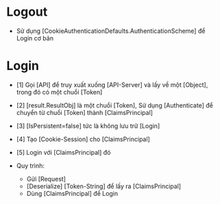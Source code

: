 # Logout
- Sử  dụng [CookieAuthenticationDefaults.AuthenticationScheme]  để Login cơ bản
    <!-- await HttpContext.SignOutAsync(CookieAuthenticationDefaults.AuthenticationScheme);  -->

#  Login
- [1] Gọi [API] để truy xuất xuống [API-Server]  và lấy về  một [Object], trong đó có một chuổi [Token]  
- [2] [result.ResultObj] là một chuổi [Token], Sử  dụng [Authenticate] để chuyển từ  chuổi [Token] thành [ClaimsPrincipal]
- [3] [IsPersistent=false] tức là không lưu trữ [Login]
- [4] Tạo [Cookie-Session] cho [ClaimsPrincipal]
- [5] Login  với  [ClaimsPrincipal] đó

    <!-- 
        var result = await _userApiClient.Authenticate(request);    // 1
        if (result.ResultObj == null)
        {
            ModelState.AddModelError("", result.Message);
            return View();
        }
        var userPrincipal = this.ValidateToken(result.ResultObj);   // 2
        var authProperties = new AuthenticationProperties
        {
            ExpiresUtc = DateTimeOffset.UtcNow.AddMinutes(10),
            IsPersistent = false    //  3
        };  // 4
        HttpContext.Session.SetString(SystemConstants.AppSettings.DefaultLanguageId, _configuration[SystemConstants.AppSettings.DefaultLanguageId]);
        HttpContext.Session.SetString(SystemConstants.AppSettings.Token, result.ResultObj);
        await HttpContext.SignInAsync(
                    CookieAuthenticationDefaults.AuthenticationScheme,
                    userPrincipal,
                    authProperties);    // 5
    -->
- Quy trình: 
    - Gửi [Request]
    - [Deserialize] [Token-String] để lấy ra [ClaimsPrincipal]
    <!-- Và cũng cần lưu chuổi Token đó lại  để có thể gắn vào Header -->
    - Dùng [ClaimsPrincipal] để Login